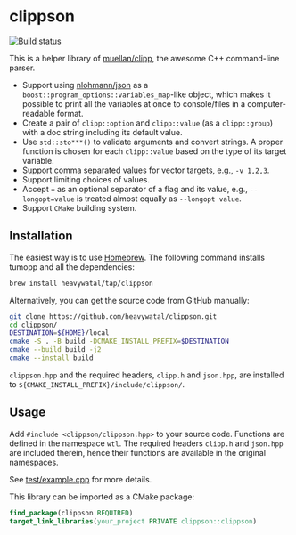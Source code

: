 # clippson

[![Build status](https://github.com/heavywatal/clippson/workflows/build/badge.svg)](https://github.com/heavywatal/clippson/actions)

This is a helper library of [muellan/clipp](https://github.com/muellan/clipp), the awesome C++ command-line parser.

- Support using [nlohmann/json](https://github.com/nlohmann/json) as a `boost::program_options::variables_map`-like object, which makes it possible to print all the variables at once to console/files in a computer-readable format.
- Create a pair of `clipp::option` and `clipp::value` (as a `clipp::group`) with a doc string including its default value.
- Use `std::sto***()` to validate arguments and convert strings.
  A proper function is chosen for each `clipp::value` based on the type of its target variable.
- Support comma separated values for vector targets, e.g., `-v 1,2,3`.
- Support limiting choices of values.
- Accept `=` as an optional separator of a flag and its value, e.g., `--longopt=value` is treated almost equally as `--longopt value`.
- Support `CMake` building system.


## Installation

The easiest way is to use [Homebrew](https://brew.sh/).
The following command installs tumopp and all the dependencies:
```sh
brew install heavywatal/tap/clippson
```

Alternatively, you can get the source code from GitHub manually:
```sh
git clone https://github.com/heavywatal/clippson.git
cd clippson/
DESTINATION=${HOME}/local
cmake -S . -B build -DCMAKE_INSTALL_PREFIX=$DESTINATION
cmake --build build -j2
cmake --install build
```

`clippson.hpp` and the required headers, `clipp.h` and `json.hpp`, are installed to `${CMAKE_INSTALL_PREFIX}/include/clippson/`.

## Usage

Add `#include <clippson/clippson.hpp>` to your source code.
Functions are defined in the namespace `wtl`.
The required headers `clipp.h` and `json.hpp` are included therein, hence their functions are available in the original namespaces.

See [test/example.cpp](https://github.com/heavywatal/clippson/blob/master/test/example.cpp) for more details.

This library can be imported as a CMake package:
```cmake
find_package(clippson REQUIRED)
target_link_libraries(your_project PRIVATE clippson::clippson)
```
